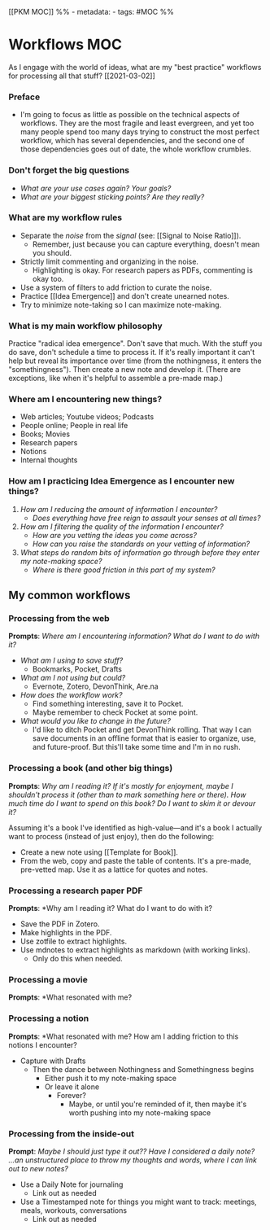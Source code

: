 [[PKM MOC]]
%% - metadata:
	- tags: #MOC %%
# Workflows MOC
As I engage with the world of ideas, what are my "best practice" workflows for processing all that stuff? [[2021-03-02]]

### Preface
- I'm going to focus as little as possible on the technical aspects of workflows. They are the most fragile and least evergreen, and yet too many people spend too many days trying to construct the most perfect workflow, which has several dependencies, and the second one of those dependencies goes out of date, the whole workflow crumbles.

### Don't forget the big questions
- *What are your use cases again? Your goals?*
- *What are your biggest sticking points? Are they really?*

### What are my workflow rules
- Separate the *noise* from the *signal* (see: [[Signal to Noise Ratio]]).
	- Remember, just because you can capture everything, doesn't mean you should.
- Strictly limit commenting and organizing in the noise.
	- Highlighting is okay. For research papers as PDFs, commenting is okay too.
- Use a system of filters to add friction to curate the noise.
- Practice [[Idea Emergence]] and don't create unearned notes.
- Try to minimize note-taking so I can maximize note-making.

### What is my main workflow philosophy
Practice "radical idea emergence". Don't save that much. With the stuff you do save, don't schedule a time to process it. If it's really important it can't help but reveal its importance over time (from the nothingness, it enters the "somethingness"). Then create a new note and develop it. (There are exceptions, like when it's helpful to assemble a pre-made map.)

### Where am I encountering new things?
- Web articles; Youtube videos; Podcasts
- People online; People in real life
- Books; Movies
- Research papers
- Notions
- Internal thoughts


### How am I practicing Idea Emergence as I encounter new things?
1. *How am I reducing the amount of information I encounter?* 
	- *Does everything have free reign to assault your senses at all times?*
2. *How am I filtering the quality of the information I encounter?*
	- *How are you vetting the ideas you come across?*
	- *How can you raise the standards on your vetting of information?* 
3. *What steps do random bits of information go through before they enter my note-making space?*
	- *Where is there good friction in this part of my system?*

## My common workflows
### Processing from the web
**Prompts**: *Where am I encountering information? What do I want to do with it?*

- *What am I using to save stuff?* 
	- Bookmarks, Pocket, Drafts
- *What am I not using but could?* 
	- Evernote, Zotero, DevonThink, Are.na
- *How does the workflow work?*
	- Find something interesting, save it to Pocket.
	- Maybe remember to check Pocket at some point.
- *What would you like to change in the future?*
	- I'd like to ditch Pocket and get DevonThink rolling. That way I can save documents in an offline format that is easier to organize, use, and future-proof. But this'll take some time and I'm in no rush.


### Processing a book (and other big things)
**Prompts**: *Why am I reading it? If it's mostly for enjoyment, maybe I shouldn't process it (other than to mark something here or there). How much time do I want to spend on this book? Do I want to skim it or devour it?*

Assuming it's a book I've identified as high-value—and it's a book I actually want to process (instead of just enjoy), then do the following:
- Create a new note using [[Template for Book]].
- From the web, copy and paste the table of contents. It's a pre-made, pre-vetted map. Use it as a lattice for quotes and notes.


### Processing a research paper PDF
**Prompts**: *Why am I reading it? What do I want to do with it?

- Save the PDF in Zotero.
- Make highlights in the PDF.
- Use zotfile to extract highlights.
- Use mdnotes to extract highlights as markdown (with working links).
	- Only do this when needed.

### Processing a movie
**Prompts**: *What resonated with me?

### Processing a notion
**Prompts**: *What resonated with me? How am I adding friction to this notions I encounter?

- Capture with Drafts
	- Then the dance between Nothingness and Somethingness begins
		- Either push it to my note-making space
		- Or leave it alone
			- Forever?
				- Maybe, or until you're reminded of it, then maybe it's worth pushing into my note-making space

### Processing from the inside-out
**Prompt**: *Maybe I should just type it out?? Have I considered a daily note? ...an unstructured place to throw my thoughts and words, where I can link out to new notes?*

- Use a Daily Note for journaling
	- Link out as needed
- Use a Timestamped note for things you might want to track: meetings, meals, workouts, conversations
	- Link out as needed